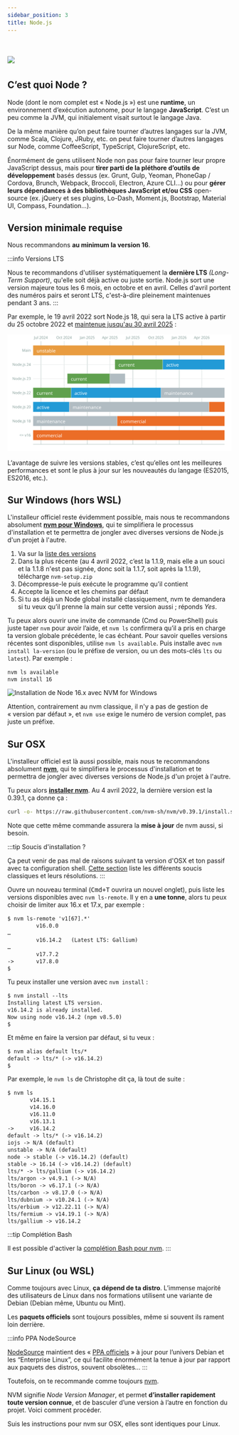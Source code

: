 ```yaml
---
sidebar_position: 3
title: Node.js
---
```


# ![](/img/soft/logo-node.png)

## C’est quoi Node ?

Node (dont le nom complet est « Node.js ») est une **runtime**, un environnement d’exécution autonome, pour le langage **JavaScript**. C’est un peu comme la JVM, qui initialement visait surtout le langage Java.

De la même manière qu’on peut faire tourner d’autres langages sur la JVM, comme Scala, Clojure, JRuby, etc. on peut faire tourner d’autres langages sur Node, comme CoffeeScript, TypeScript, ClojureScript, etc.

Énormément de gens utilisent Node non pas pour faire tourner leur propre JavaScript dessus, mais pour **tirer parti de la pléthore d’outils de développement** basés dessus (ex. Grunt, Gulp, Yeoman, PhoneGap / Cordova, Brunch, Webpack, Broccoli, Electron, Azure CLI…) ou pour **gérer leurs dépendances à des bibliothèques JavaScript et/ou CSS** open-source (ex. jQuery et ses plugins, Lo-Dash, Moment.js, Bootstrap, Material UI, Compass, Foundation…).

## Version minimale requise

Nous recommandons **au minimum la version 16**.

:::info Versions LTS

Nous te recommandons d'utiliser systématiquement la **dernière LTS** _(Long-Term Support)_, qu'elle soit déjà active ou juste sortie. Node.js sort une version majeure tous les 6 mois, en octobre et en avril. Celles d'avril portent des numéros pairs et seront LTS, c'est-à-dire pleinement maintenues pendant 3 ans.
:::

Par exemple, le 19 avril 2022 sort Node.js 18, qui sera la LTS active à partir du 25 octobre 2022 et [maintenue jusqu'au 30 avril 2025](https://nodejs.org/en/about/releases/) :

![Planning de versions Node.js à venir](https://raw.githubusercontent.com/nodejs/Release/master/schedule.svg?sanitize=true)

L’avantage de suivre les versions stables, c’est qu’elles ont les meilleures performances et sont le plus à jour sur les nouveautés du langage (ES2015, ES2016, etc.).

## Sur Windows (hors WSL)

L'installeur officiel reste évidemment possible, mais nous te recommandons absolument **[nvm pour Windows](https://github.com/coreybutler/nvm-windows#readme)**, qui te simplifiera le processus d'installation et te permettra de jongler avec diverses versions de Node.js d'un projet à l'autre.

1. Va sur la [liste des versions](https://github.com/coreybutler/nvm-windows/releases)
2. Dans la plus récente (au 4 avril 2022, c’est la 1.1.9, mais elle a un souci et la 1.1.8 n'est pas signée, donc soit la 1.1.7, soit après la 1.1.9), télécharge `nvm-setup.zip`
3. Décompresse-le puis exécute le programme qu’il contient
4. Accepte la licence et les chemins par défaut
5. Si tu as déjà un Node global installé classiquement, nvm te demandera si tu veux qu’il prenne la main sur cette version aussi ; réponds _Yes_.

Tu peux alors ouvrir une invite de commande (Cmd ou PowerShell) puis juste taper `nvm` pour avoir l’aide, et `nvm ls` confirmera qu’il a pris en charge ta version globale précédente, le cas échéant. Pour savoir quelles versions récentes sont disponibles, utilise `nvm ls available`. Puis installe avec `nvm install la-version` (ou le préfixe de version, ou un des mots-clés `lts` ou `latest`). Par exemple :

```
nvm ls available
nvm install 16
```

![Installation de Node 16.x avec NVM for Windows](/img/soft/nvmw.png)

Attention, contrairement au nvm classique, il n'y a pas de gestion de « version par défaut », et `nvm use` exige le numéro de version complet, pas juste un préfixe.

## Sur OSX

L'installeur officiel est là aussi possible, mais nous te recommandons absolument **[nvm](https://github.com/nvm-sh/nvm#readme)**, qui te simplifiera le processus d'installation et te permettra de jongler avec diverses versions de Node.js d'un projet à l'autre.

Tu peux alors **[installer nvm](https://github.com/nvm-sh/nvm#installing-and-updating)**. Au 4 avril 2022, la dernière version est la 0.39.1, ça donne ça :

```bash
curl -o- https://raw.githubusercontent.com/nvm-sh/nvm/v0.39.1/install.sh | bash
```

Note que cette même commande assurera la **mise à jour** de nvm aussi, si besoin.

:::tip Soucis d'installation ?

Ça peut venir de pas mal de raisons suivant ta version d'OSX et ton passif avec ta configuration shell. [Cette section](https://github.com/nvm-sh/nvm#troubleshooting-on-macos) liste les différents soucis classiques et leurs résolutions.
:::

Ouvre un nouveau terminal (<kbd>Cmd+T</kbd> ouvrira un nouvel onglet), puis liste les versions disponibles avec `nvm ls-remote`. Il y en a **une tonne**, alors tu peux choisir de limiter aux 16.x et 17.x, par exemple :

```
$ nvm ls-remote 'v1[67].*'
         v16.0.0
…
         v16.14.2   (Latest LTS: Gallium)
…
         v17.7.2
->       v17.8.0
$
```

Tu peux installer une version avec `nvm install` :

```
$ nvm install --lts
Installing latest LTS version.
v16.14.2 is already installed.
Now using node v16.14.2 (npm v8.5.0)
$
```

Et même en faire la version par défaut, si tu veux :

```
$ nvm alias default lts/*
default -> lts/* (-> v16.14.2)
$
```

Par exemple, le `nvm ls` de Christophe dit ça, là tout de suite :

```
$ nvm ls
       v14.15.1
       v14.16.0
       v16.11.0
       v16.13.1
->     v16.14.2
default -> lts/* (-> v16.14.2)
iojs -> N/A (default)
unstable -> N/A (default)
node -> stable (-> v16.14.2) (default)
stable -> 16.14 (-> v16.14.2) (default)
lts/* -> lts/gallium (-> v16.14.2)
lts/argon -> v4.9.1 (-> N/A)
lts/boron -> v6.17.1 (-> N/A)
lts/carbon -> v8.17.0 (-> N/A)
lts/dubnium -> v10.24.1 (-> N/A)
lts/erbium -> v12.22.11 (-> N/A)
lts/fermium -> v14.19.1 (-> N/A)
lts/gallium -> v16.14.2
```

:::tip Complétion Bash

Il est possible d'activer la [complétion Bash pour nvm](https://github.com/nvm-sh/nvm#bash-completion).
:::

## Sur Linux (ou WSL)

Comme toujours avec Linux, **ça dépend de ta distro**. L’immense majorité des utilisateurs de Linux dans nos formations utilisent une variante de Debian (Debian même, Ubuntu ou Mint).

Les **paquets officiels** sont toujours possibles, même si souvent ils rament loin derrière.

:::info PPA NodeSource

[NodeSource](https://nodesource.com/) maintient des « [PPA officiels](https://github.com/nodesource/distributions#readme) » à jour pour l’univers Debian et les “Enterprise Linux”, ce qui facilite énormément la tenue à jour par rapport aux paquets des distros, souvent obsolètes…
:::

Toutefois, on te recommande comme toujours [nvm](https://github.com/nvm-sh/nvm#readme).

NVM signifie _Node Version Manager_, et permet **d’installer rapidement toute version connue**, et de basculer d’une version à l’autre en fonction du projet. Voici comment procéder.

Suis les instructions pour nvm sur OSX, elles sont identiques pour Linux.
